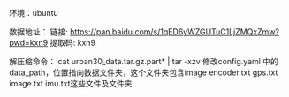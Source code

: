 环境：ubuntu

数据地址：
链接: https://pan.baidu.com/s/1qED6yWZGUTuC1LjZMQxZmw?pwd=kxn9 提取码: kxn9

解压缩命令： cat urban30_data.tar.gz.part* | tar -xzv
修改config.yaml 中的data_path，位置指向数据文件夹，这个文件夹包含image encoder.txt gps.txt image.txt imu.txt这些文件及文件夹